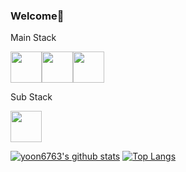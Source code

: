 ### Welcome👋
Main Stack

<image src = https://user-images.githubusercontent.com/74063259/114020490-9bc25a80-98aa-11eb-974b-29370b788a64.png width = "50" height = "50"><image src = https://user-images.githubusercontent.com/74063259/114018785-949a4d00-98a8-11eb-95bf-7ba8117d5815.png width = "50" height = "50"><image src = https://user-images.githubusercontent.com/74063259/114020751-e5ab4080-98aa-11eb-86fe-9131d4df8a8b.png width = "50" height = "50">

Sub Stack

<image src = https://user-images.githubusercontent.com/74063259/114054287-b3114000-98ca-11eb-99ec-d3977d58928c.png width = "50" height = "50">


[![yoon6763's github stats](https://github-readme-stats.vercel.app/api?username=yoon6763)](https://github.com/anuraghazra/github-readme-stats) [![Top Langs](https://github-readme-stats.vercel.app/api/top-langs/?username=yoon6763&layout=compact)](https://github.com/yoon6763/github-readme-stats)



<!--
**yoon6763/yoon6763** is a ✨ _special_ ✨ repository because its `README.md` (this file) appears on your GitHub profile.

Here are some ideas to get you started:

- 🔭 I’m currently working on ...
- 🌱 I’m currently learning ...
- 👯 I’m looking to collaborate on ...
- 🤔 I’m looking for help with ...
- 💬 Ask me about ...
- 📫 How to reach me: ...
- 😄 Pronouns: ...
- ⚡ Fun fact: ...
-->

